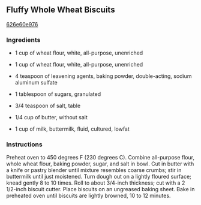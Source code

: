 ## Fluffy Whole Wheat Biscuits

[626e60e976](http://allrecipes.com/recipe/fluffy-whole-wheat-biscuits-2/)

### Ingredients

 - 1 cup of wheat flour, white, all-purpose, unenriched

 - 1 cup of wheat flour, white, all-purpose, unenriched

 - 4 teaspoon of leavening agents, baking powder, double-acting, sodium aluminum sulfate

 - 1 tablespoon of sugars, granulated

 - 3/4 teaspoon of salt, table

 - 1/4 cup of butter, without salt

 - 1 cup of milk, buttermilk, fluid, cultured, lowfat

### Instructions

Preheat oven to 450 degrees F (230 degrees C). Combine all-purpose flour, whole wheat flour, baking powder, sugar, and salt in bowl. Cut in butter with a knife or pastry blender until mixture resembles coarse crumbs; stir in buttermilk until just moistened. Turn dough out on a lightly floured surface; knead gently 8 to 10 times. Roll to about 3/4-inch thickness; cut with a 2 1/2-inch biscuit cutter. Place biscuits on an ungreased baking sheet. Bake in preheated oven until biscuits are lightly browned, 10 to 12 minutes.